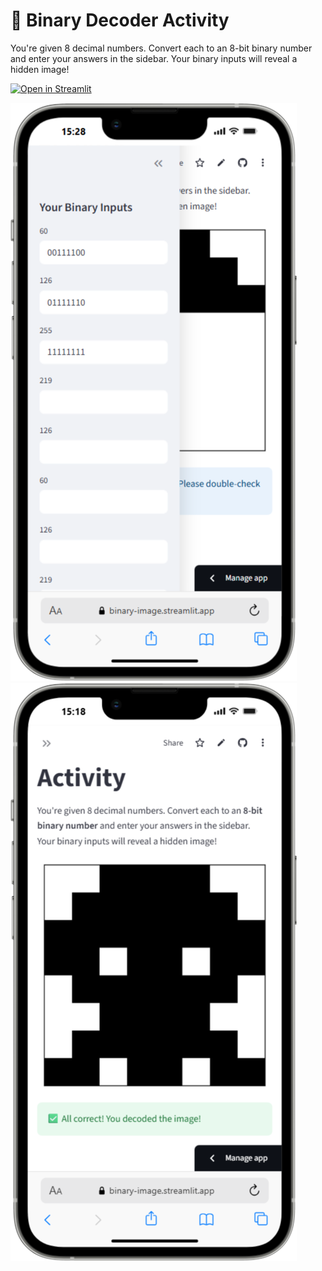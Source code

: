 # 🧠 Binary Decoder Activity

You're given 8 decimal numbers. Convert each to an 8-bit binary number and enter your answers in the sidebar.
Your binary inputs will reveal a hidden image!

[![Open in Streamlit](https://static.streamlit.io/badges/streamlit_badge_black_white.svg)](https://binary-image.streamlit.app/)

![](0eefca84-9010-4e81-9567-aed740a015b1.png)
![](27690581-efac-4978-a3d0-c6587f39f894.png)
